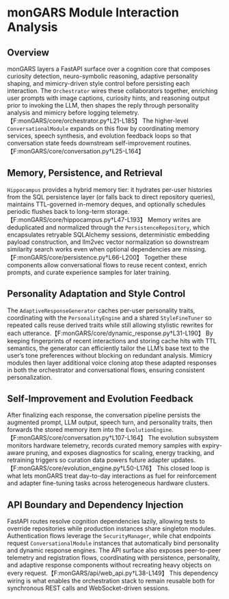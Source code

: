 # monGARS Module Interaction Analysis

## Overview
monGARS layers a FastAPI surface over a cognition core that composes curiosity detection, neuro-symbolic reasoning, adaptive personality shaping, and mimicry-driven style control before persisting each interaction. The `Orchestrator` wires these collaborators together, enriching user prompts with image captions, curiosity hints, and reasoning output prior to invoking the LLM, then shapes the reply through personality analysis and mimicry before logging telemetry.【F:monGARS/core/orchestrator.py†L21-L185】 The higher-level `ConversationalModule` expands on this flow by coordinating memory services, speech synthesis, and evolution feedback loops so that conversation state feeds downstream self-improvement routines.【F:monGARS/core/conversation.py†L25-L164】

## Memory, Persistence, and Retrieval
`Hippocampus` provides a hybrid memory tier: it hydrates per-user histories from the SQL persistence layer (or falls back to direct repository queries), maintains TTL-governed in-memory deques, and optionally schedules periodic flushes back to long-term storage.【F:monGARS/core/hippocampus.py†L47-L193】 Memory writes are deduplicated and normalized through the `PersistenceRepository`, which encapsulates retryable SQLAlchemy sessions, deterministic embedding payload construction, and llm2vec vector normalization so downstream similarity search works even when optional dependencies are missing.【F:monGARS/core/persistence.py†L66-L200】 Together these components allow conversational flows to reuse recent context, enrich prompts, and curate experience samples for later training.

## Personality Adaptation and Style Control
The `AdaptiveResponseGenerator` caches per-user personality traits, coordinating with the `PersonalityEngine` and a shared `StyleFineTuner` so repeated calls reuse derived traits while still allowing stylistic rewrites for each utterance.【F:monGARS/core/dynamic_response.py†L31-L190】 By keeping fingerprints of recent interactions and storing cache hits with TTL semantics, the generator can efficiently tailor the LLM’s base text to the user’s tone preferences without blocking on redundant analysis. Mimicry modules then layer additional voice cloning atop these adapted responses in both the orchestrator and conversational flows, ensuring consistent personalization.

## Self-Improvement and Evolution Feedback
After finalizing each response, the conversation pipeline persists the augmented prompt, LLM output, speech turn, and personality traits, then forwards the stored memory item into the `EvolutionEngine`.【F:monGARS/core/conversation.py†L107-L164】 The evolution subsystem monitors hardware telemetry, records curated memory samples with expiry-aware pruning, and exposes diagnostics for scaling, energy tracking, and retraining triggers so curation data powers future adapter updates.【F:monGARS/core/evolution_engine.py†L50-L176】 This closed loop is what lets monGARS treat day-to-day interactions as fuel for reinforcement and adapter fine-tuning tasks across heterogeneous hardware clusters.

## API Boundary and Dependency Injection
FastAPI routes resolve cognition dependencies lazily, allowing tests to override repositories while production instances share singleton modules. Authentication flows leverage the `SecurityManager`, while chat endpoints request `ConversationalModule` instances that automatically bind personality and dynamic response engines. The API surface also exposes peer-to-peer telemetry and registration flows, coordinating with persistence, personality, and adaptive response components without recreating heavy objects on every request.【F:monGARS/api/web_api.py†L38-L149】 This dependency wiring is what enables the orchestration stack to remain reusable both for synchronous REST calls and WebSocket-driven sessions.
